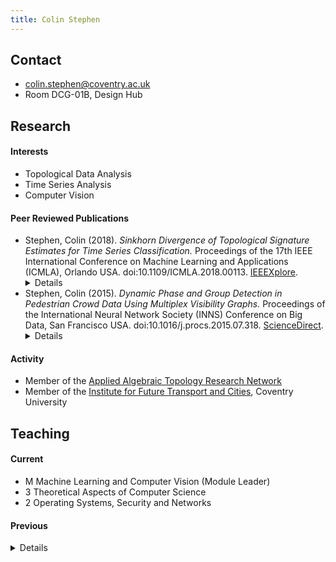 ```yaml
---
title: Colin Stephen
---
```


## Contact

- [colin.stephen@coventry.ac.uk](mailto:colin.stephen@coventry.ac.uk)
- Room DCG-01B, Design Hub

## Research

#### Interests

- Topological Data Analysis
- Time Series Analysis
- Computer Vision

#### Peer Reviewed Publications

- Stephen, Colin (2018). _Sinkhorn Divergence of Topological Signature Estimates for Time Series Classification._ Proceedings of the 17th IEEE International Conference on Machine Learning and Applications (ICMLA), Orlando USA. doi:10.1109/ICMLA.2018.00113. [IEEEXplore](https://ieeexplore.ieee.org/abstract/document/8614138). <details> **Abstract:** Distinguishing between classes of time series sampled from dynamic systems is a common challenge in systems and control engineering, for example in the context of health monitoring, fault detection, and quality control. The challenge is increased when no underlying model of a system is known, measurement noise is present, and long signals need to be interpreted. In this paper we address these issues with a new non parametric classifier based on topological signatures. Our model learns classes as weighted kernel density estimates (KDEs) over persistent homology diagrams and predicts new trajectory labels using Sinkhorn divergences on the space of diagram KDEs to quantify proximity. We show that this approach accurately discriminates between states of chaotic systems that are close in parameter space, and its performance is robust to noise. <br/><br/></details>
- Stephen, Colin (2015). _Dynamic Phase and Group Detection in Pedestrian Crowd Data Using Multiplex Visibility Graphs._ Proceedings of the International Neural Network Society (INNS) Conference on Big Data, San Francisco USA. doi:10.1016/j.procs.2015.07.318. [ScienceDirect](http://www.sciencedirect.com/science/article/pii/S1877050915018219). <details> **Abstract:** We study pedestrian crowd dynamics and the detection of groups in a scene. We propose a novel method to analyse pedestrian trajectories by translating them to multiplex networks, whose properties can be studied using the tools of graph theory. Our results show that simple measures on the resulting multiplex graphs accurately reflect both the global dynamics and local clustering within scenes. <br/><br/></details>

#### Activity

- Member of the [Applied Algebraic Topology Research Network](https://topology.ima.umn.edu/)
- Member of the [Institute for Future Transport and Cities](https://www.coventry.ac.uk/research/areas-of-research/institute-for-future-transport-and-cities/), Coventry University

## Teaching

#### Current

- M Machine Learning and Computer Vision (Module Leader)
- 3 Theoretical Aspects of Computer Science
- 2 Operating Systems, Security and Networks

#### Previous

<details>

<i>Coventry University</i>

<ul>
<li> M Internet Systems Development </li>
<li> 3 Open Source Development </li>
<li> 3 Web API Development </li>
<li> 2 Software Engineering </li>
<li> 2 Data and Information Retrieval </li>
<li> 2 Programming, Algorithms, and Data Structures </li>
<li> 2 Developing the Modern Web </li>
<li> 1 Computer Architecture and Networks </li>
<li> 1 Current Technologies </li>
<li> 1 Logic and Sets </li>
<li> 1 Introduction to Computing </li>
</ul>

<i>London School of Economics</i>

<ul>
<li> M/3/2 Set Theory and Further Logic </li>
<li> 1 Logic </li>
</ul>

</details>
